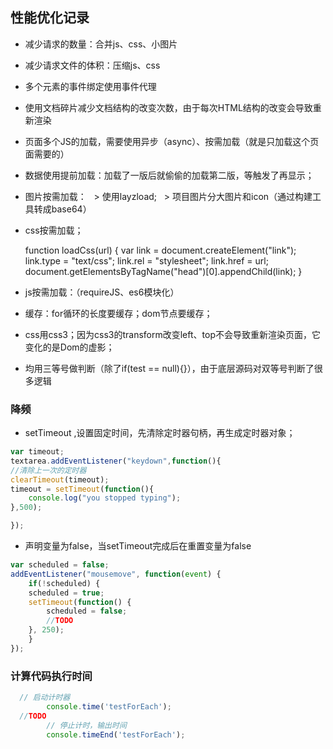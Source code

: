## 性能优化记录
* 减少请求的数量：合并js、css、小图片
* 减少请求文件的体积：压缩js、css
* 多个元素的事件绑定使用事件代理
* 使用文档碎片减少文档结构的改变次数，由于每次HTML结构的改变会导致重新渲染
* 页面多个JS的加载，需要使用异步（async）、按需加载（就是只加载这个页面需要的）
* 数据使用提前加载：加载了一版后就偷偷的加载第二版，等触发了再显示；
* 图片按需加载：
   >  使用layzload;
   >  项目图片分大图片和icon（通过构建工具转成base64）
* css按需加载；
  
  function loadCss(url) {
    var link = document.createElement("link");
    link.type = "text/css";
    link.rel = "stylesheet";
    link.href = url;
    document.getElementsByTagName("head")[0].appendChild(link);
  }
  
* js按需加载：（requireJS、es6模块化）
* 缓存：for循环的长度要缓存；dom节点要缓存；
* css用css3；因为css3的transform改变left、top不会导致重新渲染页面，它变化的是Dom的虚影；
* 均用三等号做判断（除了if(test == null){}），由于底层源码对双等号判断了很多逻辑

### 降频
* setTimeout ,设置固定时间，先清除定时器句柄，再生成定时器对象；
```javascript
var timeout;
textarea.addEventListener("keydown",function(){
//清除上一次的定时器
clearTimeout(timeout);
timeout = setTimeout(function(){
    console.log("you stopped typing");
},500);

});
```
* 声明变量为false，当setTimeout完成后在重置变量为false
```javascript
var scheduled = false;
addEventListener("mousemove", function(event) {
    if(!scheduled) {
	scheduled = true;
	setTimeout(function() {
	    scheduled = false;
	    //TODO
	}, 250);
    }
});
```
### 计算代码执行时间
```javascript
  // 启动计时器
		console.time('testForEach');
  //TODO
		// 停止计时，输出时间
		console.timeEnd('testForEach');
```
